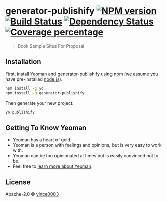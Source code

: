 # generator-publishify [![NPM version][npm-image]][npm-url] [![Build Status][travis-image]][travis-url] [![Dependency Status][daviddm-image]][daviddm-url] [![Coverage percentage][coveralls-image]][coveralls-url]
> Book Sample Sites For Proposal

## Installation

First, install [Yeoman](http://yeoman.io) and generator-publishify using [npm](https://www.npmjs.com/) (we assume you have pre-installed [node.js](https://nodejs.org/)).

```bash
npm install -g yo
npm install -g generator-publishify
```

Then generate your new project:

```bash
yo publishify
```

## Getting To Know Yeoman

 * Yeoman has a heart of gold.
 * Yeoman is a person with feelings and opinions, but is very easy to work with.
 * Yeoman can be too opinionated at times but is easily convinced not to be.
 * Feel free to [learn more about Yeoman](http://yeoman.io/).

## License

Apache-2.0 © [vince0003]()


[npm-image]: https://badge.fury.io/js/generator-publishify.svg
[npm-url]: https://npmjs.org/package/generator-publishify
[travis-image]: https://travis-ci.com/vince0003/generator-publishify.svg?branch=master
[travis-url]: https://travis-ci.com/vince0003/generator-publishify
[daviddm-image]: https://david-dm.org/vince0003/generator-publishify.svg?theme=shields.io
[daviddm-url]: https://david-dm.org/vince0003/generator-publishify
[coveralls-image]: https://coveralls.io/repos/vince0003/generator-publishify/badge.svg
[coveralls-url]: https://coveralls.io/r/vince0003/generator-publishify
